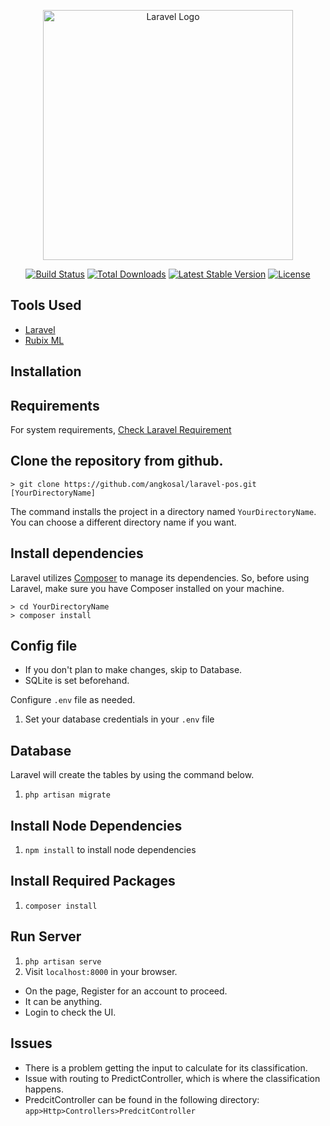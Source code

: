 <p align="center"><a href="https://laravel.com" target="_blank"><img src="https://raw.githubusercontent.com/laravel/art/master/logo-lockup/5%20SVG/2%20CMYK/1%20Full%20Color/laravel-logolockup-cmyk-red.svg" width="400" alt="Laravel Logo"></a></p>

<p align="center">
<a href="https://github.com/laravel/framework/actions"><img src="https://github.com/laravel/framework/workflows/tests/badge.svg" alt="Build Status"></a>
<a href="https://packagist.org/packages/laravel/framework"><img src="https://img.shields.io/packagist/dt/laravel/framework" alt="Total Downloads"></a>
<a href="https://packagist.org/packages/laravel/framework"><img src="https://img.shields.io/packagist/v/laravel/framework" alt="Latest Stable Version"></a>
<a href="https://packagist.org/packages/laravel/framework"><img src="https://img.shields.io/packagist/l/laravel/framework" alt="License"></a>
</p>

## Tools Used

- [Laravel](https://github.com/laravel)
- [Rubix ML](https://github.com/RubixML/ML)

## Installation

## Requirements

For system requirements, [Check Laravel Requirement](https://laravel.com/docs/9.x/deployment#server-requirements)

## Clone the repository from github.

    > git clone https://github.com/angkosal/laravel-pos.git [YourDirectoryName]

The command installs the project in a directory named `YourDirectoryName`. You can choose a different
directory name if you want.

## Install dependencies

Laravel utilizes [Composer](https://getcomposer.org/) to manage its dependencies. So, before using Laravel, make sure you have Composer installed on your machine.

    > cd YourDirectoryName
    > composer install

## Config file

- If you don't plan to make changes, skip to Database.
- SQLite is set beforehand.

Configure `.env` file as needed. 

1. Set your database credentials in your `.env` file

## Database

Laravel will create the tables by using the command below.

1. `php artisan migrate`

## Install Node Dependencies

1. `npm install` to install node dependencies

## Install Required Packages

1. `composer install`
   
## Run Server

1. `php artisan serve` 
1. Visit `localhost:8000` in your browser.

- On the page, Register for an account to proceed. 
- It can be anything.
- Login to check the UI.

## Issues

- There is a problem getting the input to calculate for its classification.
- Issue with routing to PredictController, which is where the classification happens.
- PredcitController can be found in the following directory: `app>Http>Controllers>PredcitController`
